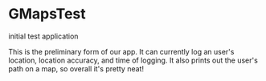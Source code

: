 GMapsTest
=========

initial test application
 
This is the preliminary form of our app. It can currently log an user's location, location accuracy, and time of logging. It also prints out the user's path on a map, so overall it's pretty neat!
